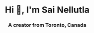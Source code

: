 <h1 align="center">Hi 👋, I'm Sai Nellutla</h1>
<h3 align="center">A creator from Toronto, Canada</h3>
